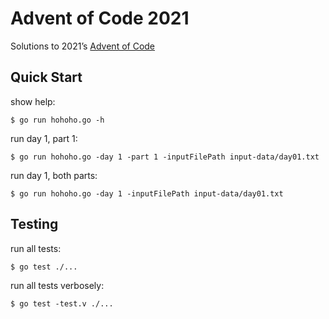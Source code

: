 # Advent of Code 2021

Solutions to 2021’s [Advent of Code](https://adventofcode.com/)


## Quick Start

show help:

```
$ go run hohoho.go -h
```

run day 1, part 1:
```
$ go run hohoho.go -day 1 -part 1 -inputFilePath input-data/day01.txt
```

run day 1, both parts:
```
$ go run hohoho.go -day 1 -inputFilePath input-data/day01.txt
```

## Testing

run all tests:
```
$ go test ./...
```
run all tests verbosely:
```
$ go test -test.v ./...
```
